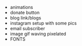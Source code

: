 - animations
- donate button
- blog link/blogs
- instagram setup with some pics
- email subscriber
- image gif waving pixelated
- FONTS